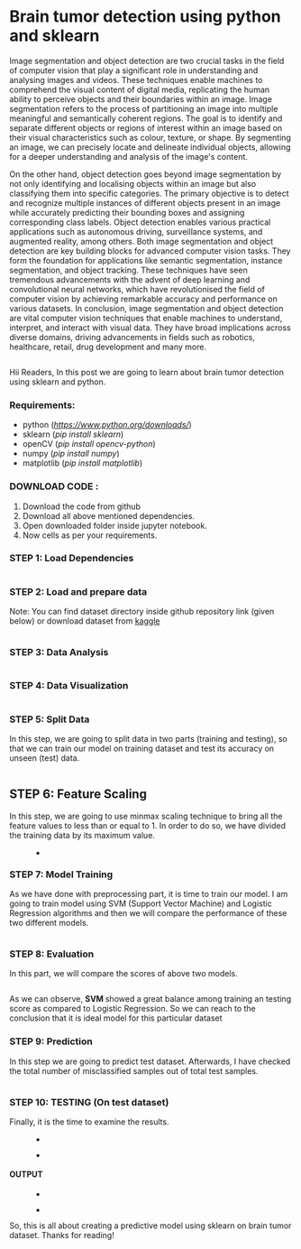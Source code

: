 # Brain tumor detection using python and sklearn
Image segmentation and object detection are two crucial tasks in the field of computer vision 
that play a significant role in understanding and analysing images and videos. These techniques 
enable machines to comprehend the visual content of digital media, replicating the human 
ability to perceive objects and their boundaries within an image.
Image segmentation refers to the process of partitioning an image into multiple meaningful and 
semantically coherent regions. The goal is to identify and separate different objects or regions 
of interest within an image based on their visual characteristics such as colour, texture, or shape. 
By segmenting an image, we can precisely locate and delineate individual objects, allowing for 
a deeper understanding and analysis of the image's content. 
 
On the other hand, object detection goes beyond image segmentation by not only identifying 
and localising objects within an image but also classifying them into specific categories. The 
primary objective is to detect and recognize multiple instances of different objects present in 
an image while accurately predicting their bounding boxes and assigning corresponding class 
labels. 
Object detection enables various practical applications such as autonomous driving, 
surveillance systems, and augmented reality, among others. Both image segmentation and 
object detection are key building blocks for advanced computer vision tasks. They form the 
foundation for applications like semantic segmentation, instance segmentation, and object 
tracking. These techniques have seen tremendous advancements with the advent of deep 
learning and convolutional neural networks, which have revolutionised the field of computer 
vision by achieving remarkable accuracy and performance on various datasets. 
In conclusion, image segmentation and object detection are vital computer vision techniques 
that enable machines to understand, interpret, and interact with visual data. They have broad 
implications across diverse domains, driving advancements in fields such as robotics, 
healthcare, retail, drug development and many more.




<!-- wp:image {"id":21,"sizeSlug":"large","linkDestination":"none","style":{"color":[]}} -->
<figure class="wp-block-image size-large"><img src="https://cwadtech.files.wordpress.com/2021/07/istockphoto-939518752-612x612-1.jpg?w=612" alt="" class="wp-image-21"/></figure>
<!-- /wp:image -->

<!-- wp:paragraph -->
<p>Hii Readers, In this post we are going to learn about brain tumor detection using sklearn and python.</p>
<!-- /wp:paragraph -->

<!-- wp:heading {"level":3} -->
<h3>Requirements:</h3>
<!-- /wp:heading -->

<!-- wp:list -->
<ul><li>python (<a href="https://www.python.org/downloads/"><em>https://www.python.org/downloads/</em></a>)</li><li>sklearn (<em>pip install sklearn</em>)</li><li>openCV (<em>pip install opencv-python</em>)</li><li>numpy (<em>pip install numpy</em>)</li><li>matplotlib (<em>pip install matplotlib</em>)</li></ul>
<!-- /wp:list -->

<!-- wp:heading {"level":3} -->
<h3>DOWNLOAD CODE :</h3>
<!-- /wp:heading -->

<!-- wp:list {"ordered":true} -->
<ol><li>Download the code from github</li><li>Download all above mentioned dependencies.</li><li>Open downloaded folder inside jupyter notebook.</li><li>Now cells as per your requirements.</li></ol>
<!-- /wp:list -->

<!-- wp:heading {"level":3} -->
<h3>STEP 1: Load Dependencies</h3>
<!-- /wp:heading -->

<!-- wp:image {"align":"left","id":24,"sizeSlug":"large","linkDestination":"none"} -->
<div class="wp-block-image"><figure class="alignleft size-large"><img src="https://cwadtech.files.wordpress.com/2021/07/img.png?w=680" alt="" class="wp-image-24"/></figure></div>
<!-- /wp:image -->

<!-- wp:heading {"level":3} -->
<h3>STEP 2: Load and prepare data</h3>
<!-- /wp:heading -->

<!-- wp:paragraph -->
<p>Note: You can find dataset directory inside github repository link (given below) or download dataset from  <a href="https://www.kaggle.com/sartajbhuvaji/brain-tumor-classification-mri" data-type="URL" data-id="https://www.kaggle.com/sartajbhuvaji/brain-tumor-classification-mri">kaggle</a></p>
<!-- /wp:paragraph -->

<!-- wp:image {"id":25,"sizeSlug":"large","linkDestination":"none"} -->
<figure class="wp-block-image size-large"><img src="https://cwadtech.files.wordpress.com/2021/07/img-1.png?w=680" alt="" class="wp-image-25"/></figure>
<!-- /wp:image -->

<!-- wp:heading {"level":3} -->
<h3>STEP 3: Data Analysis</h3>
<!-- /wp:heading -->

<!-- wp:image {"id":28,"sizeSlug":"large","linkDestination":"none"} -->
<figure class="wp-block-image size-large"><img src="https://cwadtech.files.wordpress.com/2021/07/img-2.png?w=681" alt="" class="wp-image-28"/></figure>
<!-- /wp:image -->

<!-- wp:heading {"level":3} -->
<h3>STEP 4: Data Visualization</h3>
<!-- /wp:heading -->

<!-- wp:image {"id":29,"sizeSlug":"large","linkDestination":"none"} -->
<figure class="wp-block-image size-large"><img src="https://cwadtech.files.wordpress.com/2021/07/img-3.png?w=680" alt="" class="wp-image-29"/></figure>
<!-- /wp:image -->

<!-- wp:heading {"level":3} -->
<h3>STEP 5: Split Data</h3>
<!-- /wp:heading -->

<!-- wp:paragraph -->
<p>In this step, we are going to split data in two parts (training and testing), so that we can train our model on training dataset and test its accuracy on unseen (test) data.</p>
<!-- /wp:paragraph -->

<!-- wp:image {"id":30,"sizeSlug":"large","linkDestination":"none"} -->
<figure class="wp-block-image size-large"><img src="https://cwadtech.files.wordpress.com/2021/07/img-4.png?w=760" alt="" class="wp-image-30"/></figure>
<!-- /wp:image -->

<!-- wp:heading -->
<h2>STEP 6: Feature Scaling</h2>
<!-- /wp:heading -->

<!-- wp:paragraph -->
<p>In this step, we are going to use minmax scaling technique to bring all the feature values to less than or equal to 1. In order to do so, we have divided the training data by its maximum value.</p>
<!-- /wp:paragraph -->

<!-- wp:gallery {"ids":[31],"linkTo":"none"} -->
<figure class="wp-block-gallery columns-1 is-cropped"><ul class="blocks-gallery-grid"><li class="blocks-gallery-item"><figure><img src="https://cwadtech.files.wordpress.com/2021/07/img-5.png?w=681" alt="" data-id="31" data-link="https://cwadtech.wordpress.com/img-5/" class="wp-image-31"/></figure></li></ul></figure>
<!-- /wp:gallery -->

<!-- wp:heading {"level":3} -->
<h3>STEP 7: Model Training</h3>
<!-- /wp:heading -->

<!-- wp:paragraph -->
<p>As we have done with preprocessing part, it is time to train our model. I am going to train model using SVM (Support Vector Machine) and Logistic Regression algorithms and then we will compare the performance of these two different models.</p>
<!-- /wp:paragraph -->

<!-- wp:image {"id":35,"sizeSlug":"large","linkDestination":"none"} -->
<figure class="wp-block-image size-large"><img src="https://cwadtech.files.wordpress.com/2021/07/img-7.png?w=681" alt="" class="wp-image-35"/></figure>
<!-- /wp:image -->

<!-- wp:heading {"level":3} -->
<h3>STEP 8: Evaluation</h3>
<!-- /wp:heading -->

<!-- wp:paragraph -->
<p>In this part, we will compare the scores of above two models.</p>
<!-- /wp:paragraph -->

<!-- wp:image {"id":36,"sizeSlug":"large","linkDestination":"none"} -->
<figure class="wp-block-image size-large"><img src="https://cwadtech.files.wordpress.com/2021/07/img-8.png?w=680" alt="" class="wp-image-36"/></figure>
<!-- /wp:image -->

<!-- wp:paragraph -->
<p>As we can observe, <strong>SVM </strong>showed a great balance among training an testing score as compared to Logistic Regression. So we can reach to the conclusion that it is ideal model for this particular dataset</p>
<!-- /wp:paragraph -->

<!-- wp:heading {"level":3} -->
<h3>STEP 9: Prediction</h3>
<!-- /wp:heading -->

<!-- wp:paragraph -->
<p>In this step we are going to predict test dataset. Afterwards, I have checked the total number of misclassified samples out of total test samples.</p>
<!-- /wp:paragraph -->

<!-- wp:image {"id":41,"sizeSlug":"large","linkDestination":"none"} -->
<figure class="wp-block-image size-large"><img src="https://cwadtech.files.wordpress.com/2021/07/img-9.png?w=680" alt="" class="wp-image-41"/></figure>
<!-- /wp:image -->

<!-- wp:heading {"level":3} -->
<h3>STEP 10: TESTING (On test dataset)</h3>
<!-- /wp:heading -->

<!-- wp:paragraph -->
<p>Finally, it is the time to examine the results.</p>
<!-- /wp:paragraph -->

<!-- wp:gallery {"ids":[46,47],"linkTo":"none"} -->
<figure class="wp-block-gallery columns-2 is-cropped"><ul class="blocks-gallery-grid"><li class="blocks-gallery-item"><figure><img src="https://cwadtech.files.wordpress.com/2021/07/img-11.png?w=680" alt="" data-id="46" data-link="https://cwadtech.wordpress.com/img-11/" class="wp-image-46"/></figure></li><li class="blocks-gallery-item"><figure><img src="https://cwadtech.files.wordpress.com/2021/07/img-12.png?w=655" alt="" data-id="47" data-full-url="https://cwadtech.files.wordpress.com/2021/07/img-12.png" data-link="https://cwadtech.wordpress.com/img-12/" class="wp-image-47"/></figure></li></ul></figure>
<!-- /wp:gallery -->

<!-- wp:heading {"level":4} -->
<h4>OUTPUT</h4>
<!-- /wp:heading -->

<!-- wp:gallery {"ids":[49,50],"linkTo":"none"} -->
<figure class="wp-block-gallery columns-2 is-cropped"><ul class="blocks-gallery-grid"><li class="blocks-gallery-item"><figure><img src="https://cwadtech.files.wordpress.com/2021/07/img-13.png?w=649" alt="" data-id="49" data-link="https://cwadtech.wordpress.com/img-13/" class="wp-image-49"/></figure></li><li class="blocks-gallery-item"><figure><img src="https://cwadtech.files.wordpress.com/2021/07/img-14.png?w=639" alt="" data-id="50" data-full-url="https://cwadtech.files.wordpress.com/2021/07/img-14.png" data-link="https://cwadtech.wordpress.com/img-14/" class="wp-image-50"/></figure></li></ul></figure>
<!-- /wp:gallery -->

<!-- wp:paragraph -->
<p>So, this is all about creating a predictive model using sklearn on brain tumor dataset. Thanks for reading!</p>
<!-- /wp:paragraph -->

<!-- wp:paragraph -->
<p></p>
<!-- /wp:paragraph -->
